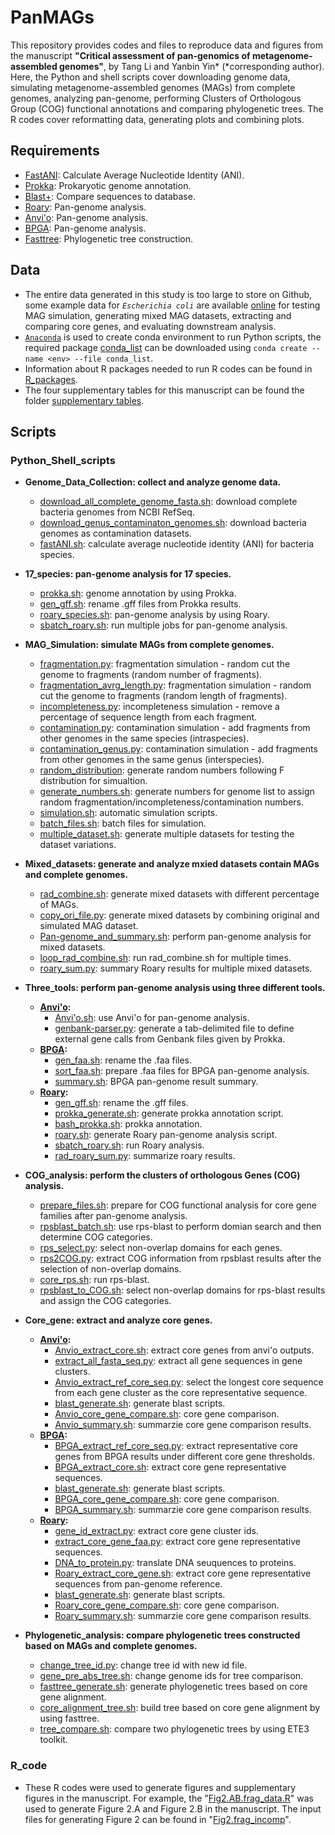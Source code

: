 # PanMAGs
This repository provides codes and files to reproduce data and figures from the manuscript **"Critical assessment of pan-genomics of metagenome-assembled genomes"**, by Tang Li and Yanbin Yin* (*corresponding author). Here, the Python and shell scripts cover downloading genome data, simulating metagenome-assembled genomes (MAGs) from complete genomes, analyzing pan-genome, performing Clusters of Orthologous Group (COG) functional annotations and comparing phylogenetic trees. The R codes cover reformatting data, generating plots and combining plots. <br> 

## Requirements
* [FastANI](https://github.com/ParBLiSS/FastANI): Calculate Average Nucleotide Identity (ANI).
* [Prokka](https://github.com/tseemann/prokka): Prokaryotic genome annotation.
* [Blast+](https://github.com/ncbi/blast_plus_docs): Compare sequences to database.
* [Roary](https://github.com/sanger-pathogens/Roary): Pan-genome analysis.
* [Anvi'o](https://github.com/merenlab/anvio): Pan-genome analysis.
* [BPGA](https://github.com/jbadavis/bpga): Pan-genome analysis.
* [Fasttree](http://www.microbesonline.org/fasttree/): Phylogenetic tree construction.

## Data
* The entire data generated in this study is too large to store on Github, some example data for _`Escherichia coli`_ are available [online](https://bcb.unl.edu/PanMAGs/) for testing MAG simulation, generating mixed MAG datasets, extracting and comparing core genes, and evaluating downstream analysis.
* [`Anaconda`](https://www.anaconda.com/) is used to create conda environment to run Python scripts, the required package [conda_list](https://github.com/tli14/PanMAGs/blob/main/conda_list) can be downloaded using ```conda create --name <env> --file conda_list```.
* Information about R packages needed to run R codes can be found in [R_packages](https://github.com/tli14/PanMAGs/blob/main/R_packages).
* The four supplementary tables for this manuscript can be found the folder [supplementary tables](https://github.com/tli14/PanMAGs/tree/main/supplementary%20tables).

## Scripts
### Python_Shell_scripts
  - **Genome_Data_Collection: collect and analyze genome data.**
    - [download_all_complete_genome_fasta.sh](https://github.com/tli14/PanMAGs/blob/main/Python_Shell_scripts/1.Genome_Data_Collection/download_all_complete_genome_fasta.sh): download complete bacteria genomes from NCBI RefSeq.
    - [download_genus_contaminaton_genomes.sh](https://github.com/tli14/PanMAGs/blob/main/Python_Shell_scripts/1.Genome_Data_Collection/download_genus_contaminaton_genomes.sh): download bacteria genomes as contamination datasets.
    - [fastANI.sh](https://github.com/tli14/PanMAGs/blob/main/Python_Shell_scripts/1.Genome_Data_Collection/fastANI.sh): calculate average nucleotide identity (ANI) for bacteria species.<br> 

  - **17_species: pan-genome analysis for 17 species.**
    - [prokka.sh](https://github.com/tli14/PanMAGs/blob/main/Python_Shell_scripts/2.17_species/prokka.sh): genome annotation by using Prokka.
    - [gen_gff.sh](https://github.com/tli14/PanMAGs/blob/main/Python_Shell_scripts/2.17_species/gen_gff.sh): rename .gff files from Prokka results.
    - [roary_species.sh](https://github.com/tli14/PanMAGs/blob/main/Python_Shell_scripts/2.17_species/roary_species.sh): pan-genome analysis by using Roary.
    - [sbatch_roary.sh](https://github.com/tli14/PanMAGs/blob/main/Python_Shell_scripts/2.17_species/sbatch_roary.sh): run multiple jobs for pan-genome analysis.<br> 

  - **MAG_Simulation: simulate MAGs from complete genomes.**
    - [fragmentation.py](https://github.com/tli14/PanMAGs/blob/main/Python_Shell_scripts/3.MAG_Simulation/fragmentation.py): fragmentation simulation - random cut the genome to fragments (random number of fragments).
    - [fragmentation_avrg_length.py](https://github.com/tli14/PanMAGs/blob/main/Python_Shell_scripts/3.MAG_Simulation/fragmentation_avrg_length.py): fragmentation simulation - random cut the genome to fragments (random length of fragments).
    - [incompleteness.py](https://github.com/tli14/PanMAGs/blob/main/Python_Shell_scripts/3.MAG_Simulation/incompleteness.py): incompleteness simulation - remove a percentage of sequence length from each fragment.
    - [contamination.py](https://github.com/tli14/PanMAGs/blob/main/Python_Shell_scripts/3.MAG_Simulation/contamination.py): contamination simulation - add fragments from other genomes in the same species (intraspecies).
    - [contamination_genus.py](https://github.com/tli14/PanMAGs/blob/main/Python_Shell_scripts/3.MAG_Simulation/contamination_genus.py): contamination simulation - add fragments from other genomes in the same genus (interspecies).
    - [random_distribution](https://github.com/tli14/PanMAGs/tree/main/Python_Shell_scripts/3.MAG_Simulation/random_distribution): generate random numbers following F distribution for simualtion. 
    - [generate_numbers.sh](https://github.com/tli14/PanMAGs/blob/main/Python_Shell_scripts/3.MAG_Simulation/generate_numbers.sh): generate numbers for genome list to assign random fragmentation/incompleteness/contamination numbers.
    - [simulation.sh](https://github.com/tli14/PanMAGs/blob/main/Python_Shell_scripts/3.MAG_Simulation/simulation.sh): automatic simulation scripts.
    - [batch_files.sh](https://github.com/tli14/PanMAGs/blob/main/Python_Shell_scripts/3.MAG_Simulation/batch_files.sh): batch files for simulation.
    - [multiple_dataset.sh](https://github.com/tli14/PanMAGs/blob/main/Python_Shell_scripts/3.MAG_Simulation/multiple_dataset.sh): generate multiple datasets for testing the dataset variations.<br> 

  - **Mixed_datasets: generate and analyze mxied datasets contain MAGs and complete genomes.**
    - [rad_combine.sh](https://github.com/tli14/PanMAGs/blob/main/Python_Shell_scripts/4.Mixed_datasets/rad_combine.sh): generate mixed datasets with different percentage of MAGs.
    - [copy_ori_file.py](https://github.com/tli14/PanMAGs/blob/main/Python_Shell_scripts/4.Mixed_datasets/copy_ori_file.py): generate mixed datasets by combining original and simulated MAG dataset.
    - [Pan-genome_and_summary.sh](https://github.com/tli14/PanMAGs/blob/main/Python_Shell_scripts/4.Mixed_datasets/Pan-genome_and_summary.sh): perform pan-genome analysis for mixed datasets.
    - [loop_rad_combine.sh](https://github.com/tli14/PanMAGs/blob/main/Python_Shell_scripts/4.Mixed_datasets/loop_rad_combine.sh): run rad_combine.sh for multiple times.
    - [roary_sum.py](https://github.com/tli14/PanMAGs/blob/main/Python_Shell_scripts/4.Mixed_datasets/roary_sum.py): summary Roary results for multiple mixed datasets.<br> 

  - **Three_tools: perform pan-genome analysis using three different tools.**
    - **[Anvi'o](https://github.com/tli14/PanMAGs/tree/main/Python_Shell_scripts/5.Three_tools/Anvi'o):**
      - [Anvi'o.sh](https://github.com/tli14/PanMAGs/blob/main/Python_Shell_scripts/5.Three_tools/Anvi'o/Anvi'o.sh): use Anvi'o for pan-genome analysis.
      - [genbank-parser.py](https://github.com/tli14/PanMAGs/blob/main/Python_Shell_scripts/5.Three_tools/Anvi'o/genbank-parser.py): generate a tab-delimited file to define external gene calls from Genbank files given by Prokka.
    - **[BPGA](https://github.com/tli14/PanMAGs/tree/main/Python_Shell_scripts/5.Three_tools/BPGA):**
      - [gen_faa.sh](https://github.com/tli14/PanMAGs/blob/main/Python_Shell_scripts/5.Three_tools/BPGA/gen_faa.sh): rename the .faa files.
      - [sort_faa.sh](https://github.com/tli14/PanMAGs/blob/main/Python_Shell_scripts/5.Three_tools/BPGA/sort_faa.sh): prepare .faa files for BPGA pan-genome analysis.
      - [summary.sh](https://github.com/tli14/PanMAGs/blob/main/Python_Shell_scripts/5.Three_tools/BPGA/summary.sh): BPGA pan-genome result summary.
    - **[Roary](https://github.com/tli14/PanMAGs/tree/main/Python_Shell_scripts/5.Three_tools/Roary):**
      - [gen_gff.sh](https://github.com/tli14/PanMAGs/blob/main/Python_Shell_scripts/5.Three_tools/Roary/gen_gff.sh): rename the .gff files.
      - [prokka_generate.sh](https://github.com/tli14/PanMAGs/blob/main/Python_Shell_scripts/5.Three_tools/Roary/prokka_generate.sh): generate prokka annotation script.
      - [bash_prokka.sh](https://github.com/tli14/PanMAGs/blob/main/Python_Shell_scripts/5.Three_tools/Roary/bash_prokka.sh): prokka annotation.
      - [roary.sh](https://github.com/tli14/PanMAGs/blob/main/Python_Shell_scripts/5.Three_tools/Roary/roary.sh): generate Roary pan-genome analysis script.
      - [sbatch_roary.sh](https://github.com/tli14/PanMAGs/blob/main/Python_Shell_scripts/5.Three_tools/Roary/sbatch_roary.sh): run Roary analysis.
      - [rad_roary_sum.py](https://github.com/tli14/PanMAGs/blob/main/Python_Shell_scripts/5.Three_tools/Roary/rad_roary_sum.py): summarize roary results.<br>

  - **COG_analysis: perform the clusters of orthologous Genes (COG) analysis.**
    - [prepare_files.sh](https://github.com/tli14/PanMAGs/blob/main/Python_Shell_scripts/6.COG_analysis/prepare_files.sh): prepare for COG functional analysis for core gene families after pan-genome analysis.
    - [rpsblast_batch.sh](https://github.com/tli14/PanMAGs/blob/main/Python_Shell_scripts/6.COG_analysis/rpsblast_batch.sh): use rps-blast to perform domian search and then determine COG categories.
    - [rps_select.py](https://github.com/tli14/PanMAGs/blob/main/Python_Shell_scripts/6.COG_analysis/rps_select.py): select non-overlap domains for each genes.
    - [rps2COG.py](https://github.com/tli14/PanMAGs/blob/main/Python_Shell_scripts/6.COG_analysis/rps2COG.py): extract COG information from rpsblast results after the selection of non-overlap domains.
    - [core_rps.sh](https://github.com/tli14/PanMAGs/blob/main/Python_Shell_scripts/6.COG_analysis/core_rps.sh): run rps-blast.
    - [rpsblast_to_COG.sh](https://github.com/tli14/PanMAGs/blob/main/Python_Shell_scripts/6.COG_analysis/rpsblast_to_COG.sh): select non-overlap domains for rps-blast results and assign the COG categories.<br>

  - **Core_gene: extract and analyze core genes.**
    - **[Anvi'o](https://github.com/tli14/PanMAGs/tree/main/Python_Shell_scripts/7.Core_gene/Anvi'o):**
      - [Anvio_extract_core.sh](https://github.com/tli14/PanMAGs/blob/main/Python_Shell_scripts/7.Core_gene/Anvi'o/Anvio_extract_core.sh): extract core genes from anvi'o outputs.
      - [extract_all_fasta_seq.py](https://github.com/tli14/PanMAGs/blob/main/Python_Shell_scripts/7.Core_gene/Anvi'o/extract_all_fasta_seq.py): extract all gene sequences in gene clusters.
      - [Anvio_extract_ref_core_seq.py](https://github.com/tli14/PanMAGs/blob/main/Python_Shell_scripts/7.Core_gene/Anvi'o/Anvio_extract_ref_core_seq.py): select the longest core sequence from each gene cluster as the core representative sequence.
      - [blast_generate.sh](https://github.com/tli14/PanMAGs/blob/main/Python_Shell_scripts/7.Core_gene/Anvi'o/blast_generate.sh): generate blast scripts.
      - [Anvio_core_gene_compare.sh](https://github.com/tli14/PanMAGs/blob/main/Python_Shell_scripts/7.Core_gene/Anvi'o/Anvio_core_gene_compare.sh): core gene comparison.
      - [Anvio_summary.sh](https://github.com/tli14/PanMAGs/blob/main/Python_Shell_scripts/7.Core_gene/Anvi'o/Anvio_summary.sh): summarzie core gene comparison results.
    - **[BPGA](https://github.com/tli14/PanMAGs/tree/main/Python_Shell_scripts/7.Core_gene/BPGA):**
      - [BPGA_extract_ref_core_seq.py](https://github.com/tli14/PanMAGs/blob/main/Python_Shell_scripts/7.Core_gene/BPGA/BPGA_extract_ref_core_seq.py): extract representative core genes from BPGA results under different core gene thresholds.
      - [BPGA_extract_core.sh](https://github.com/tli14/PanMAGs/blob/main/Python_Shell_scripts/7.Core_gene/BPGA/BPGA_extract_core.sh): extract core gene representative sequences.
      - [blast_generate.sh](https://github.com/tli14/PanMAGs/blob/main/Python_Shell_scripts/7.Core_gene/BPGA/blast_generate.sh): generate blast scripts.
      - [BPGA_core_gene_compare.sh](https://github.com/tli14/PanMAGs/blob/main/Python_Shell_scripts/7.Core_gene/BPGA/BPGA_core_gene_compare.sh): core gene comparison.
      - [BPGA_summary.sh](https://github.com/tli14/PanMAGs/blob/main/Python_Shell_scripts/7.Core_gene/BPGA/BPGA_summary.sh): summarzie core gene comparison results.
    - **[Roary](https://github.com/tli14/PanMAGs/tree/main/Python_Shell_scripts/7.Core_gene/Roary):**
      - [gene_id_extract.py](https://github.com/tli14/PanMAGs/blob/main/Python_Shell_scripts/7.Core_gene/Roary/gene_id_extract.py): extract core gene cluster ids.
      - [extract_core_gene_faa.py](https://github.com/tli14/PanMAGs/blob/main/Python_Shell_scripts/7.Core_gene/Roary/extract_core_gene_faa.py): extract core gene representative sequences.
      - [DNA_to_protein.py](https://github.com/tli14/PanMAGs/blob/main/Python_Shell_scripts/7.Core_gene/Roary/DNA_to_protein.py): translate DNA seuquences to proteins.
      - [Roary_extract_core_gene.sh](https://github.com/tli14/PanMAGs/blob/main/Python_Shell_scripts/7.Core_gene/Roary/Roary_extract_core_gene.sh): extract core gene representative sequences from pan-genome reference.
      - [blast_generate.sh](https://github.com/tli14/PanMAGs/blob/main/Python_Shell_scripts/7.Core_gene/Roary/blast_generate.sh): generate blast scripts.
      - [Roary_core_gene_compare.sh](https://github.com/tli14/PanMAGs/blob/main/Python_Shell_scripts/7.Core_gene/Roary/Roary_core_gene_compare.sh): core gene comparison.
      - [Roary_summary.sh](https://github.com/tli14/PanMAGs/blob/main/Python_Shell_scripts/7.Core_gene/Roary/Roary_summary.sh): summarzie core gene comparison results.<br>

  - **Phylogenetic_analysis: compare phylogenetic trees constructed based on MAGs and complete genomes.**
    - [change_tree_id.py](https://github.com/tli14/PanMAGs/blob/main/Python_Shell_scripts/8.Phylogenetic_analysis/change_tree_id.py): change tree id with new id file.
    - [gene_pre_abs_tree.sh](https://github.com/tli14/PanMAGs/blob/main/Python_Shell_scripts/8.Phylogenetic_analysis/gene_pre_abs_tree.sh): change genome ids for tree comparison.
    - [fasttree_generate.sh](https://github.com/tli14/PanMAGs/blob/main/Python_Shell_scripts/8.Phylogenetic_analysis/fasttree_generate.sh): generate  phylogenetic trees based on core gene alignment.
    - [core_alignment_tree.sh](https://github.com/tli14/PanMAGs/blob/main/Python_Shell_scripts/8.Phylogenetic_analysis/core_alignment_tree.sh): build tree based on core gene alignment by using fasttree.
    - [tree_compare.sh](https://github.com/tli14/PanMAGs/blob/main/Python_Shell_scripts/8.Phylogenetic_analysis/tree_compare.sh): compare two phylogenetic trees by using ETE3 toolkit.<br>

### R_code
* These R codes were used to generate figures and supplementary figures in the manuscript. For example, the "[Fig2.AB.frag_data.R](https://github.com/tli14/PanMAGs/blob/main/R_code/Fig2.AB.frag_data.R)" was used to generate Figure 2.A and Figure 2.B in the manuscript. The input files for generating Figure 2 can be found in "[Fig2.frag_incomp](https://github.com/tli14/PanMAGs/tree/main/R_code/Fig2.frag_incomp)". 
